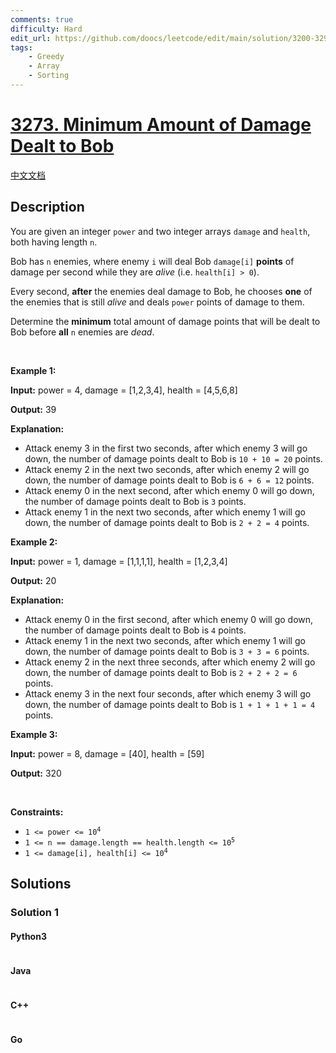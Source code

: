 ```yaml
---
comments: true
difficulty: Hard
edit_url: https://github.com/doocs/leetcode/edit/main/solution/3200-3299/3273.Minimum%20Amount%20of%20Damage%20Dealt%20to%20Bob/README_EN.md
tags:
    - Greedy
    - Array
    - Sorting
---
```


<!-- problem:start -->

# [3273. Minimum Amount of Damage Dealt to Bob](https://leetcode.com/problems/minimum-amount-of-damage-dealt-to-bob)

[中文文档](/solution/3200-3299/3273.Minimum%20Amount%20of%20Damage%20Dealt%20to%20Bob/README.md)

## Description

<!-- description:start -->

<p>You are given an integer <code>power</code> and two integer arrays <code>damage</code> and <code>health</code>, both having length <code>n</code>.</p>

<p>Bob has <code>n</code> enemies, where enemy <code>i</code> will deal Bob <code>damage[i]</code> <strong>points</strong> of damage per second while they are <em>alive</em> (i.e. <code>health[i] &gt; 0</code>).</p>

<p>Every second, <strong>after</strong> the enemies deal damage to Bob, he chooses <strong>one</strong> of the enemies that is still <em>alive</em> and deals <code>power</code> points of damage to them.</p>

<p>Determine the <strong>minimum</strong> total amount of damage points that will be dealt to Bob before <strong>all</strong> <code>n</code> enemies are <em>dead</em>.</p>

<p>&nbsp;</p>
<p><strong class="example">Example 1:</strong></p>

<div class="example-block">
<p><strong>Input:</strong> <span class="example-io">power = 4, damage = [1,2,3,4], health = [4,5,6,8]</span></p>

<p><strong>Output:</strong> <span class="example-io">39</span></p>

<p><strong>Explanation:</strong></p>

<ul>
	<li>Attack enemy 3 in the first two seconds, after which enemy 3 will go down, the number of damage points dealt to Bob is <code>10 + 10 = 20</code> points.</li>
	<li>Attack enemy 2 in the next two seconds, after which enemy 2 will go down, the number of damage points dealt to Bob is <code>6 + 6 = 12</code> points.</li>
	<li>Attack enemy 0 in the next second, after which enemy 0 will go down, the number of damage points dealt to Bob is <code>3</code> points.</li>
	<li>Attack enemy 1 in the next two seconds, after which enemy 1 will go down, the number of damage points dealt to Bob is <code>2 + 2 = 4</code> points.</li>
</ul>
</div>

<p><strong class="example">Example 2:</strong></p>

<div class="example-block">
<p><strong>Input:</strong> <span class="example-io">power = 1, damage = [1,1,1,1], health = [1,2,3,4]</span></p>

<p><strong>Output:</strong> <span class="example-io">20</span></p>

<p><strong>Explanation:</strong></p>

<ul>
	<li>Attack enemy 0 in the first second, after which enemy 0 will go down, the number of damage points dealt to Bob is <code>4</code> points.</li>
	<li>Attack enemy 1 in the next two seconds, after which enemy 1 will go down, the number of damage points dealt to Bob is <code>3 + 3 = 6</code> points.</li>
	<li>Attack enemy 2 in the next three seconds, after which enemy 2 will go down, the number of damage points dealt to Bob is <code>2 + 2 + 2 = 6</code> points.</li>
	<li>Attack enemy 3 in the next four seconds, after which enemy 3 will go down, the number of damage points dealt to Bob is <code>1 + 1 + 1 + 1 = 4</code> points.</li>
</ul>
</div>

<p><strong class="example">Example 3:</strong></p>

<div class="example-block">
<p><strong>Input:</strong> <span class="example-io">power = 8, damage = [40], health = [59]</span></p>

<p><strong>Output:</strong> <span class="example-io">320</span></p>
</div>

<p>&nbsp;</p>
<p><strong>Constraints:</strong></p>

<ul>
	<li><code>1 &lt;= power &lt;= 10<sup>4</sup></code></li>
	<li><code>1 &lt;= n == damage.length == health.length &lt;= 10<sup>5</sup></code></li>
	<li><code>1 &lt;= damage[i], health[i] &lt;= 10<sup>4</sup></code></li>
</ul>

<!-- description:end -->

## Solutions

<!-- solution:start -->

### Solution 1

<!-- tabs:start -->

#### Python3

```python

```

#### Java

```java

```

#### C++

```cpp

```

#### Go

```go

```

<!-- tabs:end -->

<!-- solution:end -->

<!-- problem:end -->

